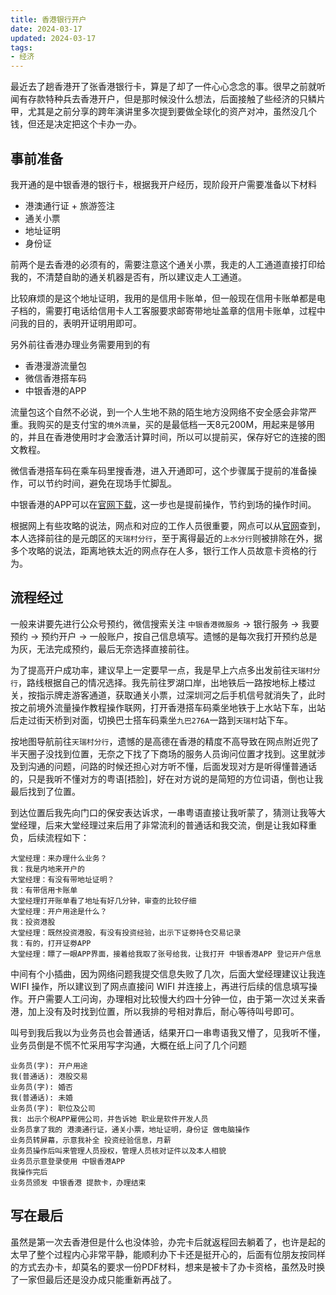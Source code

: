 ```yaml
---
title: 香港银行开户
date: 2024-03-17
updated: 2024-03-17
tags:
- 经济
---
```


最近去了趟香港开了张香港银行卡，算是了却了一件心心念念的事。很早之前就听闻有存款特种兵去香港开户，但是那时候没什么想法，后面接触了些经济的只鳞片甲，尤其是之前分享的跨年演讲里多次提到要做全球化的资产对冲，虽然没几个钱，但还是决定把这个卡办一办。

<!--more-->

## 事前准备

我开通的是中银香港的银行卡，根据我开户经历，现阶段开户需要准备以下材料

- 港澳通行证 + 旅游签注
- 通关小票
- 地址证明
- 身份证

前两个是去香港的必须有的，需要注意这个通关小票，我走的人工通道直接打印给我的，不清楚自助的通关机器是否有，所以建议走人工通道。

比较麻烦的是这个地址证明，我用的是信用卡账单，但一般现在信用卡账单都是电子档的，需要打电话给信用卡人工客服要求邮寄带地址盖章的信用卡账单，过程中问我的目的，表明开证明用即可。

另外前往香港办理业务需要用到的有

- 香港漫游流量包
- 微信香港搭车码
- 中银香港的APP

流量包这个自然不必说，到一个人生地不熟的陌生地方没网络不安全感会非常严重。我购买的是支付宝的`境外流量`，买的是最低档一天8元200M，用起来是够用的，并且在香港使用时才会激活计算时间，所以可以提前买，保存好它的连接的图文教程。

微信香港搭车码在乘车码里搜香港，进入开通即可，这个步骤属于提前的准备操作，可以节约时间，避免在现场手忙脚乱。

中银香港的APP可以在[官网下载](https://www.bochk.com/dam/more/accountopening/sc.html#download)，这一步也是提前操作，节约到场的操作时间。

根据网上有些攻略的说法，网点和对应的工作人员很重要，网点可以从[官网](https://www.bochk.com/sc/branch.html)查到，本人选择前往的是元朗区的`天瑞村分行`，至于离得最近的`上水分行`则被排除在外，据多个攻略的说法，距离地铁太近的网点存在人多，银行工作人员故意卡资格的行为。

## 流程经过

一般来讲要先进行公众号预约，微信搜索关注 `中银香港微服务` -> 银行服务 -> 我要预约 -> 预约开户 -> 一般账户，按自己信息填写。遗憾的是每次我打开预约总是为灰，无法完成预约，最后无奈选择直接前往。

为了提高开户成功率，建议早上一定要早一点，我是早上六点多出发前往`天瑞村分行`，路线根据自己的情况选择。我先前往罗湖口岸，出地铁后一路按地标上楼过关，按指示牌走游客通道，获取通关小票，过深圳河之后手机信号就消失了，此时按之前境外流量操作教程操作联网，打开香港搭车码乘坐地铁于上水站下车，出站后走过街天桥到对面，切换巴士搭车码乘坐`九巴276A`一路到`天瑞村`站下车。

按地图导航前往`天瑞村分行`，遗憾的是高德在香港的精度不高导致在网点附近兜了半天圈子没找到位置，无奈之下找了下商场的服务人员询问位置才找到。这里就涉及到沟通的问题，问路的时候还担心对方听不懂，后面发现对方是听得懂普通话的，只是我听不懂对方的粤语[捂脸]，好在对方说的是简短的方位词语，倒也让我最后找到了位置。

到达位置后我先向门口的保安表达诉求，一串粤语直接让我听蒙了，猜测让我等大堂经理，后来大堂经理过来后用了非常流利的普通话和我交流，倒是让我如释重负，后续流程如下：

```
大堂经理：来办理什么业务？
我：我是内地来开户的
大堂经理：有没有带地址证明？
我：有带信用卡账单
大堂经理打开账单看了地址有好几分钟，审查的比较仔细
大堂经理：开户用途是什么？
我：投资港股
大堂经理：既然投资港股，有没有投资经验，出示下证劵持仓交易记录
我：有的，打开证劵APP
大堂经理：瞟了一眼APP界面，接着给我取了张号给我，让我打开 中银香港APP 登记开户信息
```

中间有个小插曲，因为网络问题我提交信息失败了几次，后面大堂经理建议让我连 WIFI 操作，所以建议到了网点直接问 WIFI 并连接上，再进行后续的信息填写操作。开户需要人工问询，办理相对比较慢大约四十分钟一位，由于第一次过关来香港，加上没有及时找到位置，所以我排的号相对靠后，耐心等待叫号即可。

叫号到我后我以为业务员也会普通话，结果开口一串粤语我又懵了，见我听不懂，业务员倒是不慌不忙采用写字沟通，大概在纸上问了几个问题

```
业务员(字): 开户用途
我(普通话): 港股交易
业务员(字): 婚否
我(普通话): 未婚
业务员(字): 职位及公司
我: 出示个税APP雇佣公司，并告诉她 职业是软件开发人员
业务员拿了我的 港澳通行证，通关小票，地址证明，身份证 做电脑操作
业务员转屏幕，示意我补全 投资经验信息，月薪
业务员操作后叫来管理人员授权，管理人员核对证件以及本人相貌
业务员示意登录使用 中银香港APP
我操作完后
业务员颁发 中银香港 提款卡，办理结束
```

## 写在最后

虽然是第一次去香港但是什么也没体验，办完卡后就返程回去躺着了，也许是起的太早了整个过程内心非常平静，能顺利办下卡还是挺开心的，后面有位朋友按同样的方式去办卡，却莫名的要求一份PDF材料，想来是被卡了办卡资格，虽然及时换了一家但最后还是没办成只能重新再战了。